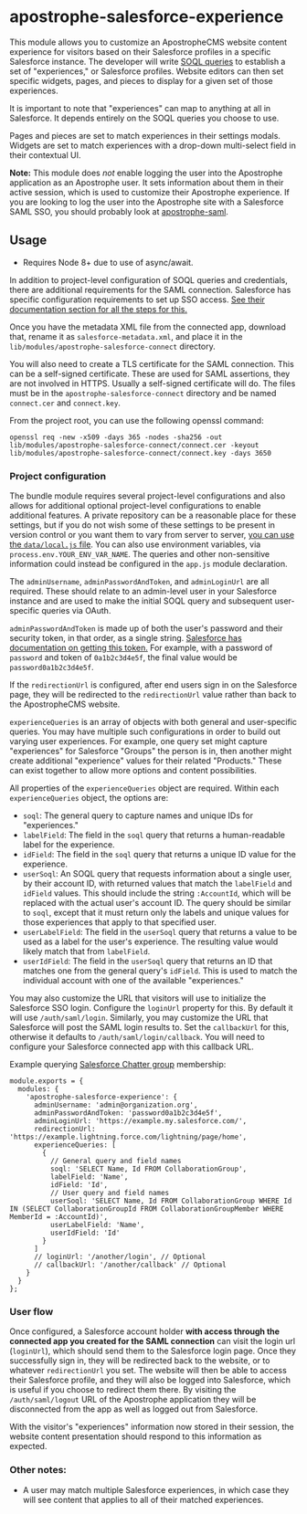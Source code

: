 # apostrophe-salesforce-experience

This module allows you to customize an ApostropheCMS website content experience for visitors based on their Salesforce profiles in a specific Salesforce instance. The developer will write [SOQL queries](https://developer.salesforce.com/docs/atlas.en-us.soql_sosl.meta/soql_sosl/sforce_api_calls_soql.htm) to establish a set of "experiences," or Salesforce profiles. Website editors can then set specific widgets, pages, and pieces to display for a given set of those experiences.

It is important to note that "experiences" can map to anything at all in Salesforce. It depends entirely on the SOQL queries you choose to use.

Pages and pieces are set to match experiences in their settings modals. Widgets are set to match experiences with a drop-down multi-select field in their contextual UI.

**Note:** This module does *not* enable logging the user into the Apostrophe application as an Apostrophe user. It sets information about them in their active session, which is used to customize their Apostrophe experience. If you are looking to log the user into the Apostrophe site with a Salesforce SAML SSO, you should probably look at [apostrophe-saml](https://github.com/apostrophecms/apostrophe-saml).

## Usage
- Requires Node 8+ due to use of async/await.

In addition to project-level configuration of SOQL queries and credentials, there are additional requirements for the SAML connection. Salesforce has specific configuration requirements to set up SSO access. [See their documentation section for all the steps for this.](https://developer.salesforce.com/docs/atlas.en-us.externalidentityImplGuide.meta/externalidentityImplGuide/external_identity_provide_sso_for_web_apps.htm)

Once you have the metadata XML file from the connected app, download that, rename it as `salesforce-metadata.xml`, and place it in the `lib/modules/apostrophe-salesforce-connect` directory.

You will also need to create a TLS certificate for the SAML connection. This can be a self-signed certificate.  These are used for SAML assertions, they are not involved in HTTPS. Usually a self-signed certificate will do. The files must be in the `apostrophe-salesforce-connect` directory and be named `connect.cer` and `connect.key`.

From the project root, you can use the following openssl command:

```
openssl req -new -x509 -days 365 -nodes -sha256 -out lib/modules/apostrophe-salesforce-connect/connect.cer -keyout lib/modules/apostrophe-salesforce-connect/connect.key -days 3650
```

### Project configuration

The bundle module requires several project-level configurations and also allows for additional optional project-level configurations to enable additional features. A private repository can be a reasonable place for these settings, but if you do not wish some of these settings to be present in version control or you want them to vary from server to server, [you can use the `data/local.js` file](https://docs.apostrophecms.org/apostrophe/tutorials/intermediate/deployment#minifying-assets). You can also use environment variables, via `process.env.YOUR_ENV_VAR_NAME`. The queries and other non-sensitive information could instead be configured in the `app.js` module declaration.

The `adminUsername`, `adminPasswordAndToken`, and `adminLoginUrl` are all required. These should relate to an admin-level user in your Salesforce instance and are used to make the initial SOQL query and subsequent user-specific queries via OAuth.

`adminPasswordAndToken` is made up of both the user's password and their security token, in that order, as a single string. [Salesforce has documentation on getting this token.](https://help.salesforce.com/articleView?id=user_security_token.htm&type=5) For example, with a password of `password` and token of `0a1b2c3d4e5f`, the final value would be `password0a1b2c3d4e5f`.

If the `redirectionUrl` is configured, after end users sign in on the Salesforce page, they will be redirected to the `redirectionUrl` value rather than back to the ApostropheCMS website.

`experienceQueries` is an array of objects with both general and user-specific queries. You may have multiple such configurations in order to build out varying user experiences. For example, one query set might capture "experiences" for Salesforce "Groups" the person is in, then another might create additional "experience" values for their related "Products." These can exist together to allow more options and content possibilities.

All properties of the `experienceQueries` object are required. Within each `experienceQueries` object, the options are:

- `soql`: The general query to capture names and unique IDs for "experiences."
- `labelField`: The field in the `soql` query that returns a human-readable label for the experience.
- `idField`: The field in the `soql` query that returns a unique ID value for the experience.
- `userSoql`: An SOQL query that requests information about a single user, by their account ID, with returned values that match the `labelField` and `idField` values. This should include the string `:AccountId`, which will be replaced with the actual user's account ID. The query should be similar to `soql`, except that it must return only the labels and unique values for those experiences that apply to that specified user.
- `userLabelField`: The field in the `userSoql` query that returns a value to be used as a label for the user's experience. The resulting value would likely match that from `labelField`.
- `userIdField`: The field in the `userSoql` query that returns an ID that matches one from the general query's `idField`. This is used to match the individual account with one of the available "experiences."

You may also customize the URL that visitors will use to initialize the Salesforce SSO login. Configure the `loginUrl` property for this. By default it will use `/auth/saml/login`. Similarly, you may customize the URL that Salesforce will post the SAML login results to. Set the `callbackUrl` for this, otherwise it defaults to `/auth/saml/login/callback`. You will need to configure your Salesforce connected app with this callback URL.

Example querying [Salesforce Chatter group](https://help.salesforce.com/articleView?id=user_groups.htm&type=5) membership:
```
module.exports = {
  modules: {
    'apostrophe-salesforce-experience': {
      adminUsername: 'admin@organization.org',
      adminPasswordAndToken: 'password0a1b2c3d4e5f',
      adminLoginUrl: 'https://example.my.salesforce.com/',
      redirectionUrl: 'https://example.lightning.force.com/lightning/page/home',
      experienceQueries: [
        {
          // General query and field names
          soql: 'SELECT Name, Id FROM CollaborationGroup',
          labelField: 'Name',
          idField: 'Id',
          // User query and field names
          userSoql: 'SELECT Name, Id FROM CollaborationGroup WHERE Id IN (SELECT CollaborationGroupId FROM CollaborationGroupMember WHERE MemberId = :AccountId)',
          userLabelField: 'Name',
          userIdField: 'Id'
        }
      ]
      // loginUrl: '/another/login', // Optional
      // callbackUrl: '/another/callback' // Optional
    }
  }
};
```

### User flow

Once configured, a Salesforce account holder **with access through the connected app you created for the SAML connection** can visit the login url (`loginUrl`), which should send them to the Salesforce login page. Once they successfully sign in, they will be redirected back to the website, or to whatever `redirectionUrl` you set. The website will then be able to access their Salesforce profile, and they will also be logged into Salesforce, which is useful if you choose to redirect them there. By visiting the `/auth/saml/logout` URL of the Apostrophe application they will be disconnected from the app as well as logged out from Salesforce.

With the visitor's "experiences" information now stored in their session, the website content presentation should respond to this information as expected.

### Other notes:

- A user may match multiple Salesforce experiences, in which case they will see content that applies to all of their matched experiences.
